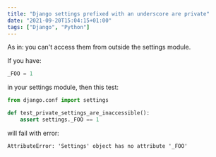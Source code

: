 ```yaml
---
title: "Django settings prefixed with an underscore are private"
date: "2021-09-20T15:04:15+01:00"
tags: ["Django", "Python"]
---
```


As in: you can't access them from outside the settings module.

If you have:

```py
_FOO = 1
```

in your settings module, then this test:

```py
from django.conf import settings

def test_private_settings_are_inaccessible():
    assert settings._FOO == 1
```

will fail with error:

```text
AttributeError: 'Settings' object has no attribute '_FOO'
```
